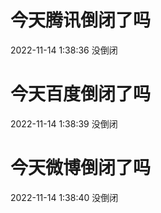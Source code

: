 # 今天腾讯倒闭了吗

2022-11-14 1:38:36 没倒闭

# 今天百度倒闭了吗

2022-11-14 1:38:39 没倒闭

# 今天微博倒闭了吗

2022-11-14 1:38:40 没倒闭

